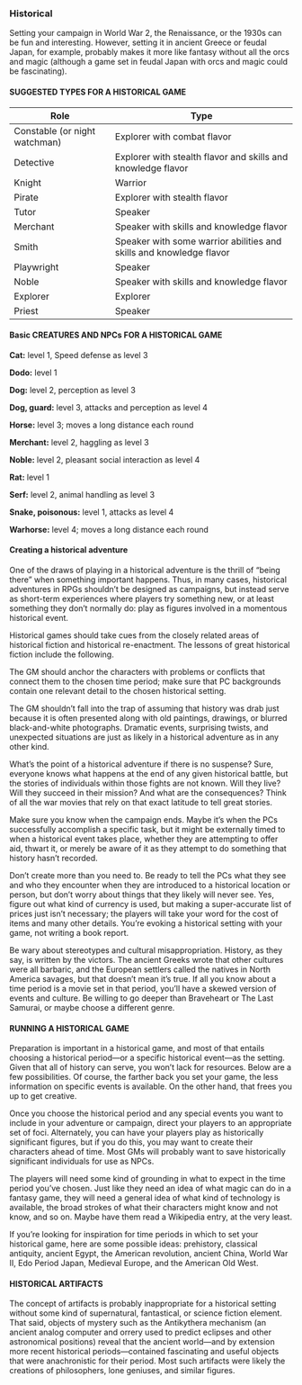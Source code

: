 ### Historical

<!-- P, ID: 117591 -->

Setting your campaign in World War 2, the Renaissance, or the 1930s can be fun and interesting. However, setting it in ancient Greece or feudal Japan, for example, probably makes it more like fantasy without all the orcs and magic (although a game set in feudal Japan with orcs and magic could be fascinating).

#### SUGGESTED TYPES FOR A HISTORICAL GAME

<!-- T, ID: 117594 -->

| Role                          | Type                                                                |
| ----------------------------- | ------------------------------------------------------------------- |
| Constable (or night watchman) | Explorer with combat flavor                                         |
| Detective                     | Explorer with stealth flavor and skills and knowledge flavor        |
| Knight                        | Warrior                                                             |
| Pirate                        | Explorer with stealth flavor                                        |
| Tutor                         | Speaker                                                             |
| Merchant                      | Speaker with skills and knowledge flavor                            |
| Smith                         | Speaker with some warrior abilities and skills and knowledge flavor |
| Playwright                    | Speaker                                                             |
| Noble                         | Speaker with skills and knowledge flavor                            |
| Explorer                      | Explorer                                                            |
| Priest                        | Speaker                                                             |

<!-- /T -->

#### Basic CREATURES AND NPCs FOR A HISTORICAL GAME

<!-- P, ID: 117609 -->

**Cat:** level 1, Speed defense as level 3

<!-- P, ID: 117610 -->

**Dodo:** level 1

<!-- P, ID: 117611 -->

**Dog:** level 2, perception as level 3

<!-- P, ID: 117612 -->

**Dog, guard:** level 3, attacks and perception as level 4

<!-- P, ID: 117613 -->

**Horse:** level 3; moves a long distance each round

<!-- P, ID: 117614 -->

**Merchant:** level 2, haggling as level 3

<!-- P, ID: 117615 -->

**Noble:** level 2, pleasant social interaction as level 4

<!-- P, ID: 117616 -->

**Rat:** level 1

<!-- P, ID: 117617 -->

**Serf:** level 2, animal handling as level 3

<!-- P, ID: 117618 -->

**Snake, poisonous:** level 1, attacks as level 4

<!-- P, ID: 117619 -->

**Warhorse:** level 4; moves a long distance each round

#### Creating a historical adventure

<!-- P, ID: 117622 -->

One of the draws of playing in a historical adventure is the thrill of “being there” when something important happens. Thus, in many cases, historical adventures in RPGs shouldn’t be designed as campaigns, but instead serve as short-term experiences where players try something new, or at least something they don’t normally do: play as figures involved in a momentous historical event.

<!-- P, ID: 117623 -->

Historical games should take cues from the closely related areas of historical fiction and historical re-enactment. The lessons of great historical fiction include the following.

<!-- P, ID: 117624 -->

The GM should anchor the characters with problems or conflicts that connect them to the chosen time period; make sure that PC backgrounds contain one relevant detail to the chosen historical setting.

<!-- P, ID: 117625 -->

The GM shouldn’t fall into the trap of assuming that history was drab just because it is often presented along with old paintings, drawings, or blurred black-and-white photographs. Dramatic events, surprising twists, and unexpected situations are just as likely in a historical adventure as in any other kind.

<!-- P, ID: 117626 -->

What’s the point of a historical adventure if there is no suspense? Sure, everyone knows what happens at the end of any given historical battle, but the stories of individuals within those fights are not known. Will they live? Will they succeed in their mission? And what are the consequences? Think of all the war movies that rely on that exact latitude to tell great stories.

<!-- P, ID: 117627 -->

Make sure you know when the campaign ends. Maybe it’s when the PCs successfully accomplish a specific task, but it might be externally timed to when a historical event takes place, whether they are attempting to offer aid, thwart it, or merely be aware of it as they attempt to do something that history hasn’t recorded.

<!-- P, ID: 117628 -->

Don’t create more than you need to. Be ready to tell the PCs what they see and who they encounter when they are introduced to a historical location or person, but don’t worry about things that they likely will never see. Yes, figure out what kind of currency is used, but making a super-accurate list of prices just isn’t necessary; the players will take your word for the cost of items and many other details. You’re evoking a historical setting with your game, not writing a book report.

<!-- P, ID: 117629 -->

Be wary about stereotypes and cultural misappropriation. History, as they say, is written by the victors. The ancient Greeks wrote that other cultures were all barbaric, and the European settlers called the natives in North America savages, but that doesn’t mean it’s true. If all you know about a time period is a movie set in that period, you’ll have a skewed version of events and culture. Be willing to go deeper than Braveheart or The Last Samurai, or maybe choose a different genre.

#### RUNNING A HISTORICAL GAME

<!-- P, ID: 117632 -->

Preparation is important in a historical game, and most of that entails choosing a historical period—or a specific historical event—as the setting. Given that all of history can serve, you won’t lack for resources. Below are a few possibilities. Of course, the farther back you set your game, the less information on specific events is available. On the other hand, that frees you up to get creative.

<!-- P, ID: 117633 -->

Once you choose the historical period and any special events you want to include in your adventure or campaign, direct your players to an appropriate set of foci. Alternately, you can have your players play as historically significant figures, but if you do this, you may want to create their characters ahead of time. Most GMs will probably want to save historically significant individuals for use as NPCs.

<!-- P, ID: 117634 -->

The players will need some kind of grounding in what to expect in the time period you’ve chosen. Just like they need an idea of what magic can do in a fantasy game, they will need a general idea of what kind of technology is available, the broad strokes of what their characters might know and not know, and so on. Maybe have them read a Wikipedia entry, at the very least.

<!-- P, ID: 117635 -->

If you’re looking for inspiration for time periods in which to set your historical game, here are some possible ideas: prehistory, classical antiquity, ancient Egypt, the American revolution, ancient China, World War II, Edo Period Japan, Medieval Europe, and the American Old West.

#### HISTORICAL ARTIFACTS

<!-- P, ID: 117638 -->

The concept of artifacts is probably inappropriate for a historical setting without some kind of supernatural, fantastical, or science fiction element. That said, objects of mystery such as the Antikythera mechanism (an ancient analog computer and orrery used to predict eclipses and other astronomical positions) reveal that the ancient world—and by extension more recent historical periods—contained fascinating and useful objects that were anachronistic for their period. Most such artifacts were likely the creations of philosophers, lone geniuses, and similar figures.


